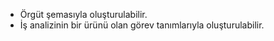 - Örgüt şemasıyla oluşturulabilir.
- İş analizinin bir ürünü olan görev tanımlarıyla oluşturulabilir.